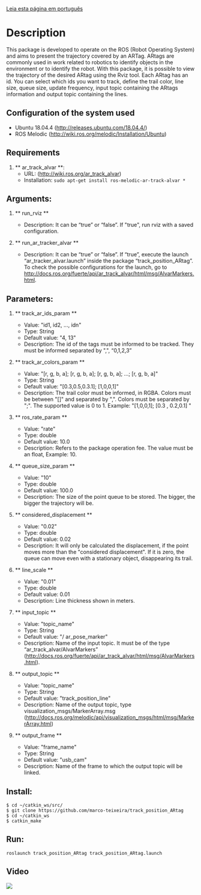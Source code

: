 [Leia esta página em português](https://github.com/marco-teixeira/track_position_ARtag/blob/master/README-pt.md)


Description
=================================

This package is developed to operate on the ROS (Robot Operating System) and aims to present the trajectory covered by an ARTag. ARtags are commonly used in work related to robotics to identify objects in the environment or to identify the robot. With this package, it is possible to view the trajectory of the desired ARtag using the Rviz tool. Each ARtag has an id. You can select which ids you want to track, define the trail color, line size, queue size, update frequency, input topic containing the ARtags information and output topic containing the lines.

Configuration of the system used
--------------------------------

* Ubuntu 18.04.4 (http://releases.ubuntu.com/18.04.4/)
* ROS Melodic (http://wiki.ros.org/melodic/Installation/Ubuntu)

Requirements
--------------------------------
1. ** ar_track_alvar **:
   - URL: (http://wiki.ros.org/ar_track_alvar)
   - Installation: ```sudo apt-get install ros-melodic-ar-track-alvar * ```

Arguments:
----------------------------------
1. ** run_rviz **
   - Description: It can be “true” or “false”. If "true", run rviz with a saved configuration.

2. ** run_ar_tracker_alvar **
   - Description: It can be “true” or “false”. If “true”, execute the launch “ar_tracker_alvar.launch” inside the package “track_position_ARtag”. To check the possible configurations for the launch, go to http://docs.ros.org/fuerte/api/ar_track_alvar/html/msg/AlvarMarkers.html.

Parameters:
----------------------------------
1. ** track_ar_ids_param **
   - Value: "id1, id2, ..., idn"
   - Type: String
   - Default value: "4, 13"
   - Description: The id of the tags must be informed to be tracked. They must be informed separated by ",", “0,1,2,3”

2. ** track_ar_colors_param **
   - Value: "[r, g, b, a]; [r, g, b, a]; [r, g, b, a]; ...; [r, g, b, a]"
   - Type: String
   - Default value: "[0.3,0.5,0.3.1]; [1,0,0,1]"
   - Description: The trail color must be informed, in RGBA. Colors must be between "[]" and separated by ",". Colors must be separated by ";". The supported value is 0 to 1. Example: "[1,0,0,1]; [0.3 , 0.2,0.1] "

3. ** ros_rate_param **
   - Value: "rate"
   - Type: double
   - Default value: 10.0
   - Description: Refers to the package operation fee. The value must be an float, Example: 10.

4. ** queue_size_param **
   - Value: "10"
   - Type: double
   - Default value: 100.0
   - Description: The size of the point queue to be stored. The bigger, the bigger the trajectory will be.

5. ** considered_displacement **
   - Value: "0.02"
   - Type: double
   - Default value: 0.02
   - Description: It will only be calculated the displacement, if the point moves more than the "considered displacement". If it is zero, the queue can move even with a stationary object, disappearing its trail.

6. ** line_scale **
   - Value: "0.01"
   - Type: double
   - Default value: 0.01
   - Description: Line thickness shown in meters.

7. ** input_topic **
   - Value: "topic_name"
   - Type: String
   - Default value: "/ ar_pose_marker"
   - Description: Name of the input topic. It must be of the type “ar_track_alvar/AlvarMarkers” (http://docs.ros.org/fuerte/api/ar_track_alvar/html/msg/AlvarMarkers.html).

8. ** output_topic **
   - Value: "topic_name"
   - Type: String
   - Default value: "track_position_line"
   - Description: Name of the output topic, type visualization_msgs/MarkerArray.msg (http://docs.ros.org/melodic/api/visualization_msgs/html/msg/MarkerArray.html)

9. ** output_frame **
   - Value: "frame_name"
   - Type: String
   - Default value: "usb_cam"
   - Description: Name of the frame to which the output topic will be linked.

Install:
--------------------------------

```
$ cd ~/catkin_ws/src/
$ git clone https://github.com/marco-teixeira/track_position_ARtag
$ cd ~/catkin_ws
$ catkin_make
```

Run:
-------------------------------

```
roslaunch track_position_ARtag track_position_ARtag.launch
```

Video
-------------------------------
![](https://www.youtube.com/watch?v=J_LvoxQHFf4&feature=youtu.be)



